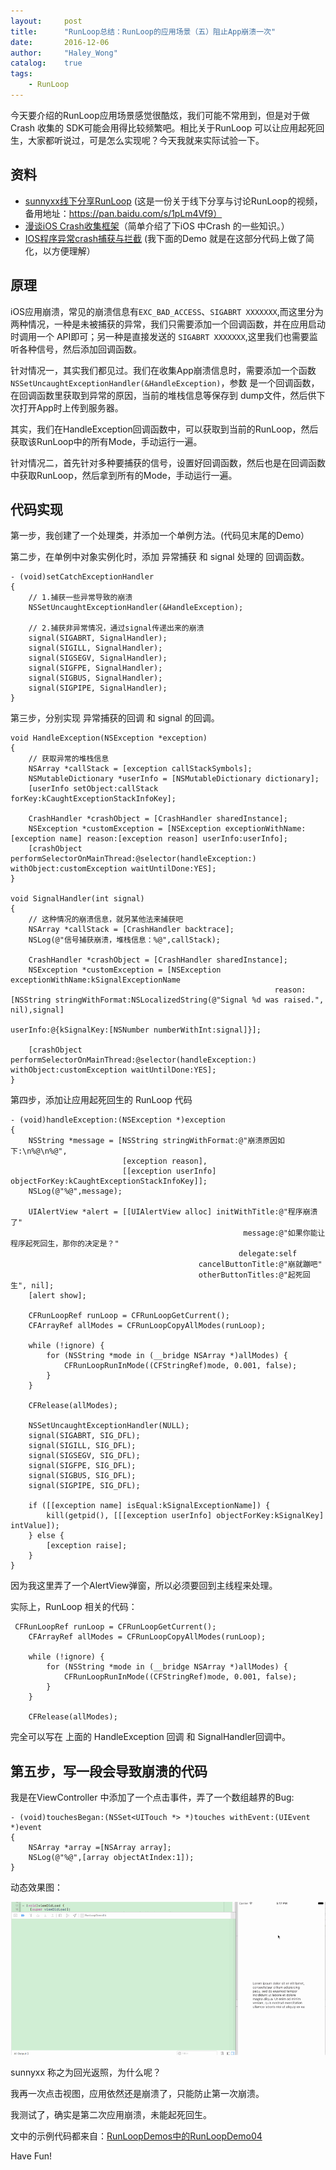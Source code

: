 ```yaml
---
layout:     post
title:      "RunLoop总结：RunLoop的应用场景（五）阻止App崩溃一次"
date:       2016-12-06
author:     "Haley_Wong"
catalog:    true
tags:
    - RunLoop
---
```


今天要介绍的RunLoop应用场景感觉很酷炫，我们可能不常用到，但是对于做Crash 收集的 SDK可能会用得比较频繁吧。相比关于RunLoop 可以让应用起死回生，大家都听说过，可是怎么实现呢？今天我就来实际试验一下。

## 资料

* [sunnyxx线下分享RunLoop](http://v.youku.com/v_show/id_XODgxODkzODI0.html) (这是一份关于线下分享与讨论RunLoop的视频，备用地址：https://pan.baidu.com/s/1pLm4Vf9）
* [漫谈iOS Crash收集框架](http://www.cocoachina.com/ios/20150701/12301.html)（简单介绍了下iOS 中Crash 的一些知识。）
* [IOS程序异常crash捕获与拦截](http://www.sharejs.com/codes/objectc/5882) (我下面的Demo 就是在这部分代码上做了简化，以方便理解）

## 原理
iOS应用崩溃，常见的崩溃信息有`EXC_BAD_ACCESS`、`SIGABRT XXXXXXX`,而这里分为两种情况，一种是未被捕获的异常，我们只需要添加一个回调函数，并在应用启动时调用一个 API即可；另一种是直接发送的 `SIGABRT XXXXXXX`,这里我们也需要监听各种信号，然后添加回调函数。

针对情况一，其实我们都见过。我们在收集App崩溃信息时，需要添加一个函数 `NSSetUncaughtExceptionHandler(&HandleException)`，参数 是一个回调函数，在回调函数里获取到异常的原因，当前的堆栈信息等保存到 dump文件，然后供下次打开App时上传到服务器。

其实，我们在HandleException回调函数中，可以获取到当前的RunLoop，然后获取该RunLoop中的所有Mode，手动运行一遍。

针对情况二，首先针对多种要捕获的信号，设置好回调函数，然后也是在回调函数中获取RunLoop，然后拿到所有的Mode，手动运行一遍。

## 代码实现
第一步，我创建了一个处理类，并添加一个单例方法。(代码见末尾的Demo）

第二步，在单例中对象实例化时，添加 异常捕获 和 signal 处理的 回调函数。

```
- (void)setCatchExceptionHandler
{
    // 1.捕获一些异常导致的崩溃
    NSSetUncaughtExceptionHandler(&HandleException);
    
    // 2.捕获非异常情况，通过signal传递出来的崩溃
    signal(SIGABRT, SignalHandler);
    signal(SIGILL, SignalHandler);
    signal(SIGSEGV, SignalHandler);
    signal(SIGFPE, SignalHandler);
    signal(SIGBUS, SignalHandler);
    signal(SIGPIPE, SignalHandler);
}
```
第三步，分别实现 异常捕获的回调 和 signal 的回调。

```
void HandleException(NSException *exception)
{
    // 获取异常的堆栈信息
    NSArray *callStack = [exception callStackSymbols];
    NSMutableDictionary *userInfo = [NSMutableDictionary dictionary];
    [userInfo setObject:callStack forKey:kCaughtExceptionStackInfoKey];
    
    CrashHandler *crashObject = [CrashHandler sharedInstance];
    NSException *customException = [NSException exceptionWithName:[exception name] reason:[exception reason] userInfo:userInfo];
    [crashObject performSelectorOnMainThread:@selector(handleException:) withObject:customException waitUntilDone:YES];
}

void SignalHandler(int signal)
{
    // 这种情况的崩溃信息，就另某他法来捕获吧
    NSArray *callStack = [CrashHandler backtrace];
    NSLog(@"信号捕获崩溃，堆栈信息：%@",callStack);
    
    CrashHandler *crashObject = [CrashHandler sharedInstance];
    NSException *customException = [NSException exceptionWithName:kSignalExceptionName
                                                           reason:[NSString stringWithFormat:NSLocalizedString(@"Signal %d was raised.", nil),signal]
                                                         userInfo:@{kSignalKey:[NSNumber numberWithInt:signal]}];
    
    [crashObject performSelectorOnMainThread:@selector(handleException:) withObject:customException waitUntilDone:YES];
}
```

第四步，添加让应用起死回生的 RunLoop 代码

```
- (void)handleException:(NSException *)exception
{
    NSString *message = [NSString stringWithFormat:@"崩溃原因如下:\n%@\n%@",
                         [exception reason],
                         [[exception userInfo] objectForKey:kCaughtExceptionStackInfoKey]];
    NSLog(@"%@",message);
    
    UIAlertView *alert = [[UIAlertView alloc] initWithTitle:@"程序崩溃了"
                                                    message:@"如果你能让程序起死回生，那你的决定是？"
                                                   delegate:self
                                          cancelButtonTitle:@"崩就蹦吧"
                                          otherButtonTitles:@"起死回生", nil];
    [alert show];
    
    CFRunLoopRef runLoop = CFRunLoopGetCurrent();
    CFArrayRef allModes = CFRunLoopCopyAllModes(runLoop);
    
    while (!ignore) {
        for (NSString *mode in (__bridge NSArray *)allModes) {
            CFRunLoopRunInMode((CFStringRef)mode, 0.001, false);
        }
    }
    
    CFRelease(allModes);
    
    NSSetUncaughtExceptionHandler(NULL);
    signal(SIGABRT, SIG_DFL);
    signal(SIGILL, SIG_DFL);
    signal(SIGSEGV, SIG_DFL);
    signal(SIGFPE, SIG_DFL);
    signal(SIGBUS, SIG_DFL);
    signal(SIGPIPE, SIG_DFL);
    
    if ([[exception name] isEqual:kSignalExceptionName]) {
        kill(getpid(), [[[exception userInfo] objectForKey:kSignalKey] intValue]);
    } else {
        [exception raise];
    }
}
```
因为我这里弄了一个AlertView弹窗，所以必须要回到主线程来处理。

实际上，RunLoop 相关的代码：

```
 CFRunLoopRef runLoop = CFRunLoopGetCurrent();
    CFArrayRef allModes = CFRunLoopCopyAllModes(runLoop);
    
    while (!ignore) {
        for (NSString *mode in (__bridge NSArray *)allModes) {
            CFRunLoopRunInMode((CFStringRef)mode, 0.001, false);
        }
    }
    
    CFRelease(allModes);
```

完全可以写在 上面的 HandleException 回调 和 SignalHandler回调中。

## 第五步，写一段会导致崩溃的代码

我是在ViewController 中添加了一个点击事件，弄了一个数组越界的Bug:

```
- (void)touchesBegan:(NSSet<UITouch *> *)touches withEvent:(UIEvent *)event
{
    NSArray *array =[NSArray array];
    NSLog(@"%@",[array objectAtIndex:1]);
}
```

动态效果图：


![遇到数组越界，应用依然没崩溃](/img/blogs/runloop_5/img_01.webp)

sunnyxx 称之为回光返照，为什么呢？

我再一次点击视图，应用依然还是崩溃了，只能防止第一次崩溃。

我测试了，确实是第二次应用崩溃，未能起死回生。

文中的示例代码都来自：[RunLoopDemos中的RunLoopDemo04](https://github.com/Haley-Wong/RunLoopDemos)

Have Fun!







 
  


